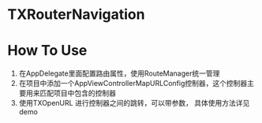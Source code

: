 # TXRouterNavigation
# How To Use
1. 在AppDelegate里面配置路由属性，使用RouteManager统一管理
2. 在项目中添加一个AppViewControllerMapURLConfig控制器，这个控制器主要用来匹配项目中包含的控制器
3. 使用TXOpenURL 进行控制器之间的跳转，可以带参数， 具体使用方法详见 demo
